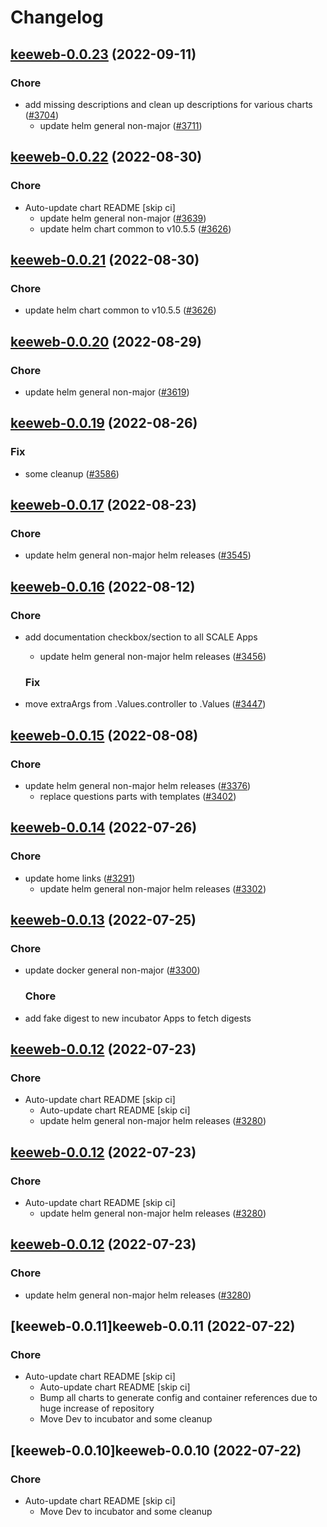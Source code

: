# Changelog



## [keeweb-0.0.23](https://github.com/truecharts/charts/compare/keeweb-0.0.22...keeweb-0.0.23) (2022-09-11)

### Chore

- add missing descriptions and clean up descriptions for various charts ([#3704](https://github.com/truecharts/charts/issues/3704))
  - update helm general non-major ([#3711](https://github.com/truecharts/charts/issues/3711))




## [keeweb-0.0.22](https://github.com/truecharts/charts/compare/keeweb-0.0.20...keeweb-0.0.22) (2022-08-30)

### Chore

- Auto-update chart README [skip ci]
  - update helm general non-major ([#3639](https://github.com/truecharts/charts/issues/3639))
  - update helm chart common to v10.5.5 ([#3626](https://github.com/truecharts/charts/issues/3626))




## [keeweb-0.0.21](https://github.com/truecharts/charts/compare/keeweb-0.0.20...keeweb-0.0.21) (2022-08-30)

### Chore

- update helm chart common to v10.5.5 ([#3626](https://github.com/truecharts/charts/issues/3626))




## [keeweb-0.0.20](https://github.com/truecharts/charts/compare/keeweb-0.0.19...keeweb-0.0.20) (2022-08-29)

### Chore

- update helm general non-major ([#3619](https://github.com/truecharts/charts/issues/3619))




## [keeweb-0.0.19](https://github.com/truecharts/charts/compare/keeweb-0.0.17...keeweb-0.0.19) (2022-08-26)

### Fix

- some cleanup ([#3586](https://github.com/truecharts/charts/issues/3586))




## [keeweb-0.0.17](https://github.com/truecharts/charts/compare/keeweb-0.0.16...keeweb-0.0.17) (2022-08-23)

### Chore

- update helm general non-major helm releases ([#3545](https://github.com/truecharts/charts/issues/3545))




## [keeweb-0.0.16](https://github.com/truecharts/charts/compare/keeweb-0.0.15...keeweb-0.0.16) (2022-08-12)

### Chore

- add documentation checkbox/section to all SCALE Apps
  - update helm general non-major helm releases ([#3456](https://github.com/truecharts/charts/issues/3456))

  ### Fix

- move extraArgs from .Values.controller to .Values ([#3447](https://github.com/truecharts/charts/issues/3447))




## [keeweb-0.0.15](https://github.com/truecharts/charts/compare/keeweb-0.0.14...keeweb-0.0.15) (2022-08-08)

### Chore

- update helm general non-major helm releases ([#3376](https://github.com/truecharts/charts/issues/3376))
  - replace questions parts with templates ([#3402](https://github.com/truecharts/charts/issues/3402))




## [keeweb-0.0.14](https://github.com/truecharts/apps/compare/keeweb-0.0.13...keeweb-0.0.14) (2022-07-26)

### Chore

- update home links ([#3291](https://github.com/truecharts/apps/issues/3291))
  - update helm general non-major helm releases ([#3302](https://github.com/truecharts/apps/issues/3302))




## [keeweb-0.0.13](https://github.com/truecharts/apps/compare/keeweb-0.0.12...keeweb-0.0.13) (2022-07-25)

### Chore

- update docker general non-major ([#3300](https://github.com/truecharts/apps/issues/3300))

  ### Chore

- add fake digest to new incubator Apps to fetch digests




## [keeweb-0.0.12](https://github.com/truecharts/apps/compare/keeweb-0.0.11...keeweb-0.0.12) (2022-07-23)

### Chore

- Auto-update chart README [skip ci]
  - Auto-update chart README [skip ci]
  - update helm general non-major helm releases ([#3280](https://github.com/truecharts/apps/issues/3280))




## [keeweb-0.0.12](https://github.com/truecharts/apps/compare/keeweb-0.0.11...keeweb-0.0.12) (2022-07-23)

### Chore

- Auto-update chart README [skip ci]
  - update helm general non-major helm releases ([#3280](https://github.com/truecharts/apps/issues/3280))




## [keeweb-0.0.12](https://github.com/truecharts/apps/compare/keeweb-0.0.11...keeweb-0.0.12) (2022-07-23)

### Chore

- update helm general non-major helm releases ([#3280](https://github.com/truecharts/apps/issues/3280))




## [keeweb-0.0.11]keeweb-0.0.11 (2022-07-22)

### Chore

- Auto-update chart README [skip ci]
  - Auto-update chart README [skip ci]
  - Bump all charts to generate config and container references due to huge increase of repository
  - Move Dev to incubator and some cleanup




## [keeweb-0.0.10]keeweb-0.0.10 (2022-07-22)

### Chore

- Auto-update chart README [skip ci]
  - Move Dev to incubator and some cleanup
